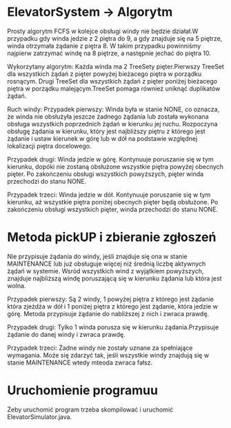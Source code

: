# ElevatorSystem -> Algorytm
Prosty algorytm FCFS w kolejce obsługi windy nie będzie działał.W przypadku gdy winda jedzie z 2 piętra do 9, a gdy znajduje się na 5 piętrze, winda otrzymała żądanie z piętra 8.
W takim przypadku powinniśmy najpierw zatrzymać windę na 8 piętrze, a następnie jechać do piętra 10. 

Wykorzytany algorytm:
Każda winda ma 2 TreeSety pięter.Pierwszy TreeSet dla wszystkich żądań z pięter powyżej bieżacego piętra w porządku rosnącym.
Drugi TreeSet dla wszystkich żądań z pięter poniżej bieżacego piętra w porządku malejącym.TreeSet pomaga również uniknąć duplikatów żądań.

Ruch windy:
Przypadek pierwszy:
Winda była w stanie NONE, co oznacza, że winda nie obsłużyła jeszcze żadnego żądania lub została wykonana obsługa wszystkich poprzednich żądań w kierunku jej ruchu.
Rozpoczyna obsługę żądania w kierunku, który jest najbliższy piętru z którego jest żądanie i ustaw kierunek w górę lub w dół na podstawie względnej lokalizacji piętra docelowego.

Przypadek drugi:
Winda jedzie w górę. Kontynuuje poruszanie się w tym kierunku, dopóki nie zostaną obsłużone wszystkie piętra powyżej obecnych pięter.
Po zakończeniu obsługi wszystkich powyższych, pięter winda przechodzi do stanu NONE.
    
    
Przypadek trzeci:
Winda jedzie w dół. Kontynuuje poruszanie się w tym kierunku, aż wszystkie piętra poniżej obecnych pięter będą obsłużone.
Po zakończeniu obsługi wszystkich pięter, winda przechodzi do stanu NONE.

# Metoda pickUP i zbieranie zgłoszeń
Nie przypisuje żądania do windy, jeśli znajduje się ona w stanie MAINTENANCE lub już obsługuje więcej niż średnią liczbę aktywnych żądań w systemie.
Wsród wszystkich wind z wyjątkiem powyższych, znajduje najbliższą windę poruszającą się w kierunku żądania lub która jest wolna.

Przypadek pierwszy:
Są 2 windy, 1 powyżej piętra z którego jest żądanie która zjeżdża w dół i 1 poniżej piętra z którego jest żądanie, która jedzie w górę. Metoda przypisuje żądanie do nabliższej z nich i zwraca prawdę.
                   
Przypadek drugi:
Tylko 1 winda porusza się w kierunku żądania.Przypisuje żądanie do danej windy i zwraca prawdę.


Przypadek trzeci: 
Żadne windy nie zostały uznane za spełniające wymagania. Może się zdarzyć tak, jeśli wszystkie windy znajdują się w stanie MAINTENANCE wtedy mteoda zwraca fałsz.

# Uruchomienie programuu
Żeby uruchomić program trzeba skompilować i uruchomić ElevatorSimulator.java.
